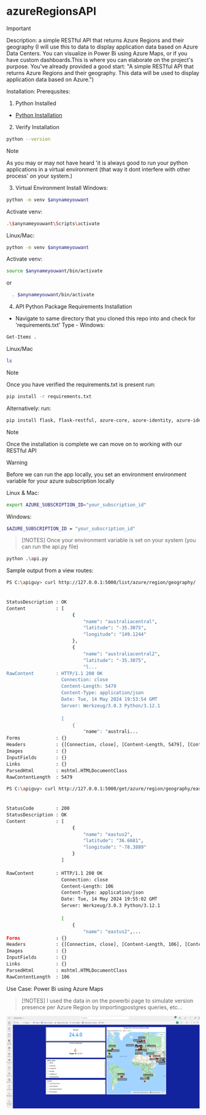 # azureRegionsAPI

>[!IMPORTANT]
>Description: a simple RESTful API that returns Azure Regions and their geography (I will use this to data to display application data based on Azure Data Centers. You can visualize in Power Bi using Azure Maps, or if you have custom dashboards.This is where you can elaborate on the project's purpose. You've already provided a good start: "A simple RESTful API that returns Azure Regions and their geography. This data will be used to display application data based on Azure.")
>

Installation: 
Prerequsites:
1. Python Installed
- [Python Installation]('https://www.python.org/downloads/)
2. Verify Installation
```bash
python --version
```

>[!NOTE]
>As you may or may not have heard 'it is always good to run your python applications in a virtual environment (that way it dont interfere with other process' on your system.)
>

3. Virtual Environment Install
Windows: 
```bash
python -m venv $anynameyouwant
```
Activate venv: 
```bash
.\$anynameyouwant\Scripts\activate
```
Linux/Mac: 
```bash
python -m venv $anynameyouwant
```
Activate venv:
```bash 
source $anynameyouwant/bin/activate
```
 or
```bash
  . $anynameyouwant/bin/activate
```

4. API Python Package Requirements Installation
- Navigate to same directory that you cloned this repo into and check for 'requirements.txt'
Type -
Windows:
```bash
Get-Items .
```
Linux/Mac
```bash
ls
```
>[!NOTE]
>Once you have verified the requirements.txt is present run:
```bash
pip install -r requirements.txt
```
Alternatively:
run:
```bash
pip install flask, flask-restful, azure-core, azure-identity, azure-identity, azure-mgmt-subscription
```

>[!NOTE]
> Once the installation is complete we can move on to working with our RESTful API

>[!WARNING]
> Before we can run the app locally, you set an environment environment variable for your azure subscription locally

Linux & Mac: 
```bash
export AZURE_SUBSCRIPTION_ID="your_subscription_id"
```
Windows: 
```bash
$AZURE_SUBSCRIPTION_ID = "your_subscription_id"
```
>[!NOTES]
> Once your environment variable is set on your system (you can run the api.py file)
```bash
python .\api.py
```

Sample output from a view routes:

```bash
PS C:\apiguy> curl http://127.0.0.1:5000/list/azure/region/geography/

                                                                                                                                                                                    StatusCode        : 200                                                                                                                                                             
StatusDescription : OK                                                                                                                                                              
Content           : [                                                                                                                                                               
                        {
                            "name": "australiacentral",
                            "latitude": "-35.3075",
                            "longitude": "149.1244"
                        },
                        {
                            "name": "australiacentral2",
                            "latitude": "-35.3075",
                            "l...
RawContent        : HTTP/1.1 200 OK
                    Connection: close
                    Content-Length: 5479
                    Content-Type: application/json
                    Date: Tue, 14 May 2024 19:53:54 GMT
                    Server: Werkzeug/3.0.3 Python/3.12.1

                    [
                        {
                            "name": "australi...
Forms             : {}
Headers           : {[Connection, close], [Content-Length, 5479], [Content-Type, application/json], [Date, Tue, 14 May 2024 19:53:54 GMT]...}
Images            : {}
InputFields       : {}
Links             : {}
ParsedHtml        : mshtml.HTMLDocumentClass
RawContentLength  : 5479
```
```bash
PS C:\apiguy> curl http://127.0.0.1:5000/get/azure/region/geography/eastus2


StatusCode        : 200
StatusDescription : OK
Content           : [
                        {
                            "name": "eastus2",
                            "latitude": "36.6681",
                            "longitude": "-78.3889"
                        }
                    ]

RawContent        : HTTP/1.1 200 OK
                    Connection: close
                    Content-Length: 106
                    Content-Type: application/json
                    Date: Tue, 14 May 2024 19:55:02 GMT
                    Server: Werkzeug/3.0.3 Python/3.12.1

                    [
                        {
                            "name": "eastus2",...
Forms             : {}
Headers           : {[Connection, close], [Content-Length, 106], [Content-Type, application/json], [Date, Tue, 14 May 2024 19:55:02 GMT]...}
Images            : {}
InputFields       : {}
Links             : {}
ParsedHtml        : mshtml.HTMLDocumentClass
RawContentLength  : 106
```

Use Case:
Power Bi using Azure Maps

>[!NOTES]
> I used the data in on the powerbi page to simulate version presence per Azure Region by importingpostgres queries, etc...
>

![Sample Dashboard](dashboard.png)
